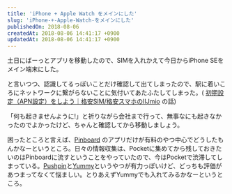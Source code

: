 ```yaml
---
title: 'iPhone + Apple Watch をメインにした'
slug: 'iPhone-+-Apple-Watch-をメインにした'
publishedOn: 2018-08-06
createdAt: 2018-08-06 14:41:17 +0900
updatedAt: 2018-08-06 14:41:17 +0900
---
```

土日にばーっとアプリを移動したので、SIMを入れかえて今日からiPhone SEをメイン端末にした。

と言いつつ、認識してるっぽいことだけ確認して出てしまったので、駅に着いころにネットワークに繋がらないことに気付いてあたふたしてしまった。( [初期設定（APN設定）をしよう｜格安SIM/格安スマホのIIJmio](https://www.iijmio.jp/hdd/guide/d2-4_apn.jsp#apn_ios) の話)

「何も起きませんように!」と祈りながら会社まで行って、無事なにも起きなかったのでよかったけど、ちゃんと確認してから移動しましょう。

困ったところと言えば、[Pinboard](https://pinboard.in/) のアプリだけが有料のやつ中心でどうしたもんかなーというところ。日々の情報収集は、Pocketに集めてから残しておきたいのはPinboardに流すということをやっていたので、今はPocketで渋滞してしまっている。[‎Pushpin](https://itunes.apple.com/jp/app/pushpin-for-pinboard/id548052590)と[‎Yummy](https://itunes.apple.com/jp/app/yummy-for-pinboard-in/id289374576)というやつが有力っぽいけど、どっちも評価があつまってなくて悩ましい。とりあえずYummyでも入れてみるかなーというところ。

